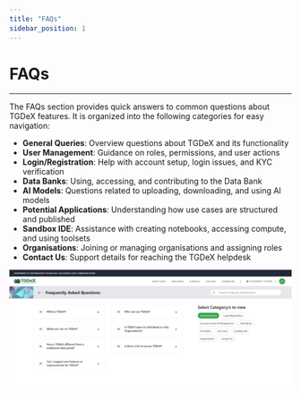 ```yaml
---
title: "FAQs"
sidebar_position: 1
---
```


# FAQs

---

The FAQs section provides quick answers to common questions about TGDeX features. It is organized into the following categories for easy navigation:

- **General Queries**: Overview questions about TGDeX and its functionality
- **User Management**: Guidance on roles, permissions, and user actions
- **Login/Registration**: Help with account setup, login issues, and KYC verification
- **Data Banks**: Using, accessing, and contributing to the Data Bank
- **AI Models**: Questions related to uploading, downloading, and using AI models
- **Potential Applications**: Understanding how use cases are structured and published
- **Sandbox IDE**: Assistance with creating notebooks, accessing compute, and using toolsets
- **Organisations**: Joining or managing organisations and assigning roles
- **Contact Us**: Support details for reaching the TGDeX helpdesk

![fig93](./img/fig93.png)



